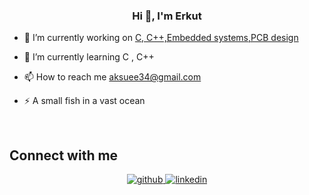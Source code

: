 ### <div align="center">Hi 👋, I'm Erkut
</div>  
  

- 🔭 I’m currently working on [C, C++,Embedded systems,PCB design](C)  
  

- 🌱 I’m currently learning C , C++  
  

- 📫 How to reach me aksuee34@gmail.com  
  

- ⚡ A small fish in a vast ocean  
  

<br/>  


## Connect with me  
<div align="center">
<a href="https://github.com/erktaksu" target="_blank">
<img src=https://img.shields.io/badge/github-%2324292e.svg?&style=for-the-badge&logo=github&logoColor=white alt=github style="margin-bottom: 5px;" />
</a>
<a href="https://linkedin.com/in/https://www.linkedin.com/in/erkut-aksu-723248255/" target="_blank">
<img src=https://img.shields.io/badge/linkedin-%231E77B5.svg?&style=for-the-badge&logo=linkedin&logoColor=white alt=linkedin style="margin-bottom: 5px;" />
</a>  
</div>  
